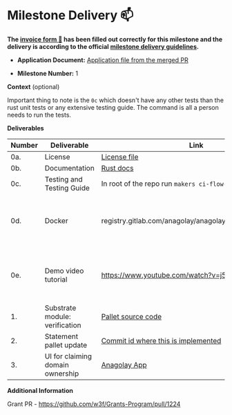 # Milestone Delivery :mailbox:

**The [invoice form :pencil:](https://docs.google.com/forms/d/e/1FAIpQLSfmNYaoCgrxyhzgoKQ0ynQvnNRoTmgApz9NrMp-hd8mhIiO0A/viewform) has been filled out correctly for this milestone and the delivery is according to the official [milestone delivery guidelines](https://github.com/w3f/Grants-Program/blob/master/docs/milestone-deliverables-guidelines.md).**

- **Application Document:** [Application file from the merged PR](https://github.com/anagolay/Grants-Program/blob/1eb5a49ca0e98f81f684c6af2d2d455b6bbcf0da/applications/anagolay-project-idiyanale-multi-token-community-contributions-for-verified-creators.md)

- **Milestone Number:** 1

**Context** (optional)

Important thing to note is the `0c` which doesn't have any other tests than the rust unit tests or any extensive testing guide. The command is all a person needs to run the tests.

**Deliverables**

| Number | Deliverable                      | Link                                                                                                                              | Notes                                |
| ------ | -------------------------------- | --------------------------------------------------------------------------------------------------------------------------------- | ------------------------------------ |
| 0a.    | License                          | [License file](https://github.com/anagolay/anagolay-chain/blob/main/pallets/verification/LICENSE)                                 |                                      |
| 0b.    | Documentation                    | [Rust docs](https://bafybeifhfhy7qnqz2ew6klndwcdhi3spgbkkhhzwpct4mrlsn2l3stujxi.ipfs.anagolay.network/anagolay/)                  |                                      |
| 0c.    | Testing and Testing Guide        | In root of the repo run `makers ci-flow-light`                                                                                    |                                      |
| 0d.    | Docker                           | registry.gitlab.com/anagolay/anagolay/idiyanale:3b7f3e2a                                                                          | gitlab doesn't have the ui as docker |
| 0e.    | Demo video tutorial              | https://www.youtube.com/watch?v=j5__j3Km8ho                                                                                       | i was making video with the flu :(   |
| 1.     | Substrate module: verification   | [Pallet source code](https://github.com/anagolay/anagolay-chain/tree/main/pallets/verification)                                   |                                      |
| 2.     | Statement pallet update          | [Commit id where this is implemented](https://github.com/anagolay/anagolay-chain/commit/3bfaa83146555ffe6e4203b4d21d80b73ae0a0d8) |                                      |
| 3.     | UI for claiming domain ownership | [Anagolay App](https://bafybeiexksyj76zmsnsm6ew4eumidi75sigc2vchqqoeh2d3edxmorslxu.ipfs.anagolay.network/verify-your-domain/)     |                                      |

**Additional Information**

Grant PR - https://github.com/w3f/Grants-Program/pull/1224
